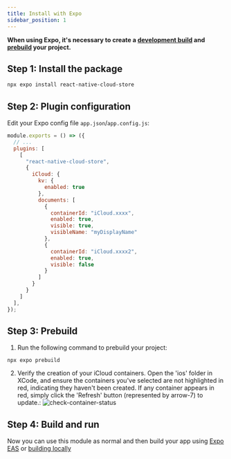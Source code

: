 ```yaml
---
title: Install with Expo
sidebar_position: 1
---
```


**When using Expo, it's necessary to create a [development build](https://docs.expo.dev/develop/development-builds/create-a-build/) and [prebuild](https://docs.expo.dev/workflow/prebuild/) your project.**

## Step 1: Install the package
```bash
npx expo install react-native-cloud-store
```

## Step 2: Plugin configuration
Edit your Expo config file `app.json`/`app.config.js`:
```js
module.exports = () => ({
  // ...
  plugins: [
    [
      "react-native-cloud-store",
      {
        iCloud: {
          kv: {
            enabled: true
          },
          documents: [
            {
              containerId: "iCloud.xxxx",
              enabled: true,
              visible: true,
              visibleName: "myDisplayName"
            },
            {
              containerId: "iCloud.xxxx2",
              enabled: true,
              visible: false
            }
          ]
        }
      }
    ]
  ],
});

```

## Step 3: Prebuild
1. Run the following command to prebuild your project:
  ```shell
  npx expo prebuild
  ```
2. Verify the creation of your iCloud containers. Open the 'ios' folder in XCode, and ensure the containers you've selected are not highlighted in red, indicating they haven't been created. If any container appears in red, simply click the 'Refresh' button (represented by arrow-7) to update.:
   ![check-container-status](/images/check-container-status.png)

## Step 4: Build and run
Now you can use this module as normal and then build your app using [Expo EAS](https://docs.expo.dev/develop/development-builds/create-a-build/) or [building locally](https://docs.expo.dev/guides/local-app-development/)
